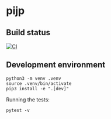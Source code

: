 # pijp

## Build status

[![CI](https://github.com/pijp-ci/pijp/actions/workflows/CI.yml/badge.svg)](https://github.com/pijp-ci/pijp/actions/workflows/CI.yml)

## Development environment

```
python3 -m venv .venv
source .venv/bin/activate
pip3 install -e ".[dev]"
```

Running the tests:

```
pytest -v
```